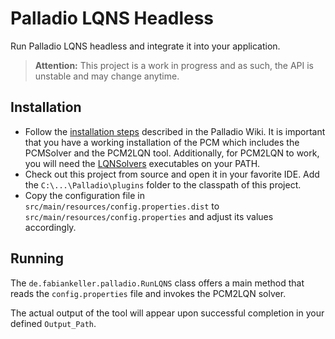 # Palladio LQNS Headless

Run Palladio LQNS headless and integrate it into your application.

> **Attention:** This project is a work in progress and as such, the API is unstable and may change anytime.

## Installation

- Follow the [installation steps](https://sdqweb.ipd.kit.edu/wiki/PCM2LQN) described in the Palladio Wiki. It is important that you have a working installation of the PCM which includes the PCMSolver and the PCM2LQN tool. Additionally, for PCM2LQN to work, you will need the [LQNSolvers](http://www.sce.carleton.ca/rads/lqns/) executables on your PATH.
- Check out this project from source and open it in your favorite IDE. Add the `C:\...\Palladio\plugins` folder to the classpath of this project.
- Copy the configuration file in `src/main/resources/config.properties.dist` to `src/main/resources/config.properties` and adjust its values accordingly.

## Running

The `de.fabiankeller.palladio.RunLQNS` class offers a main method that reads the `config.properties` file and invokes the PCM2LQN solver.

The actual output of the tool will appear upon successful completion in your defined `Output_Path`.